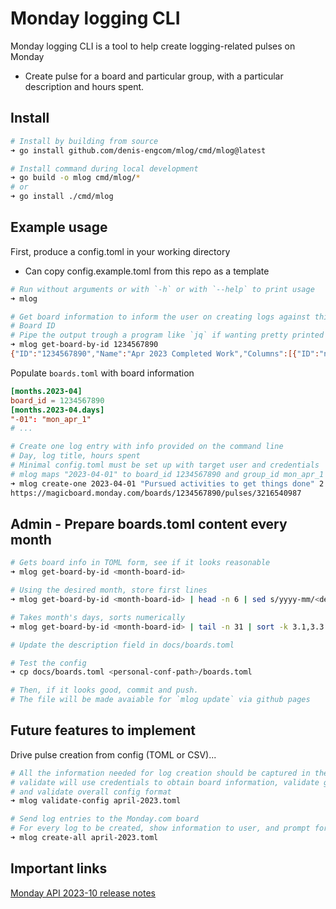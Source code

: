 # Monday logging CLI

Monday logging CLI is a tool to help create logging-related pulses on Monday
* Create pulse for a board and particular group, with a particular description and hours spent.

## Install

```sh
# Install by building from source
➜ go install github.com/denis-engcom/mlog/cmd/mlog@latest

# Install command during local development
➜ go build -o mlog cmd/mlog/*
# or
➜ go install ./cmd/mlog
```

## Example usage

First, produce a config.toml in your working directory
* Can copy config.example.toml from this repo as a template

```sh
# Run without arguments or with `-h` or with `--help` to print usage
➜ mlog

# Get board information to inform the user on creating logs against this board.
# Board ID
# Pipe the output trough a program like `jq` if wanting pretty printed or filtered
➜ mlog get-board-by-id 1234567890
{"ID":"1234567890","Name":"Apr 2023 Completed Work","Columns":[{"ID":"name","Title":"Name"},...],"Groups":[{"ID":"mon_apr_1","Title":"Mon Apr 1"},...]}
```

Populate `boards.toml` with board information
```toml
[months.2023-04]
board_id = 1234567890
[months.2023-04.days]
"-01": "mon_apr_1"
# ...
```

```sh
# Create one log entry with info provided on the command line
# Day, log title, hours spent
# Minimal config.toml must be set up with target user and credentials
# mlog maps "2023-04-01" to board_id 1234567890 and group_id mon_apr_1
➜ mlog create-one 2023-04-01 "Pursued activities to get things done" 2.5
https://magicboard.monday.com/boards/1234567890/pulses/3216540987
```

## Admin - Prepare boards.toml content every month

```sh
# Gets board info in TOML form, see if it looks reasonable
➜ mlog get-board-by-id <month-board-id>

# Using the desired month, store first lines
➜ mlog get-board-by-id <month-board-id> | head -n 6 | sed s/yyyy-mm/<desired-month>/g >> docs/boards.toml

# Takes month's days, sorts numerically
➜ mlog get-board-by-id <month-board-id> | tail -n 31 | sort -k 3.1,3.3 >> docs/boards.toml

# Update the description field in docs/boards.toml

# Test the config
➜ cp docs/boards.toml <personal-conf-path>/boards.toml

# Then, if it looks good, commit and push.
# The file will be made avaiable for `mlog update` via github pages
```

## Future features to implement

Drive pulse creation from config (TOML or CSV)...

```sh
# All the information needed for log creation should be captured in the toml
# validate will use credentials to obtain board information, validate group (day of the month) values,
# and validate overall config format
➜ mlog validate-config april-2023.toml

# Send log entries to the Monday.com board
# For every log to be created, show information to user, and prompt for confirmation
➜ mlog create-all april-2023.toml
```

## Important links

[Monday API 2023-10 release notes](https://developer.monday.com/api-reference/docs/release-notes?lid=iur3fqsd7acz#2023-10)
